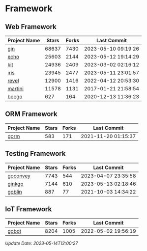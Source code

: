 # Framework

## Web Framework
| Project Name | Stars | Forks | Last Commit |
| ------------ | ----- | ----- | ----------- |
| [gin](https://github.com/gin-gonic/gin) | 68637 | 7430 | 2023-05-10 09:19:26 |
| [echo](https://github.com/labstack/echo) | 25603 | 2144 | 2023-05-12 19:14:29 |
| [kit](https://github.com/go-kit/kit) | 24936 | 2409 | 2023-03-02 02:16:12 |
| [iris](https://github.com/kataras/iris) | 23945 | 2477 | 2023-05-11 23:01:57 |
| [revel](https://github.com/revel/revel) | 12900 | 1416 | 2022-04-12 20:53:30 |
| [martini](https://github.com/go-martini/martini) | 11578 | 1131 | 2017-01-21 21:58:54 |
| [beego](https://github.com/astaxie/beego) | 627 | 164 | 2020-12-13 11:36:23 |

## ORM Framework
| Project Name | Stars | Forks | Last Commit |
| ------------ | ----- | ----- | ----------- |
| [gorm](https://github.com/jinzhu/gorm) | 583 | 171 | 2021-11-20 01:15:37 |

## Testing Framework
| Project Name | Stars | Forks | Last Commit |
| ------------ | ----- | ----- | ----------- |
| [goconvey](https://github.com/smartystreets/goconvey) | 7743 | 544 | 2023-04-07 23:35:58 |
| [ginkgo](https://github.com/onsi/ginkgo) | 7144 | 610 | 2023-05-13 02:18:46 |
| [goblin](https://github.com/franela/goblin) | 887 | 77 | 2021-10-03 14:34:22 |

## IoT Framework
| Project Name | Stars | Forks | Last Commit |
| ------------ | ----- | ----- | ----------- |
| [gobot](https://github.com/hybridgroup/gobot) | 8204 | 1005 | 2022-05-02 19:56:19 |

*Update Date: 2023-05-14T12:00:27*
